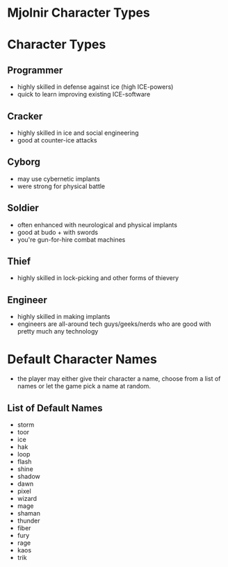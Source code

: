 # Mjolnir Character Types

# Character Types

## Programmer

- highly skilled in defense against ice (high ICE-powers)
- quick to learn improving existing ICE-software

## Cracker

- highly skilled in ice and social engineering
- good at counter-ice attacks

## Cyborg

- may use cybernetic implants
- were strong for physical battle

## Soldier

- often enhanced with neurological and physical implants
- good at budo + with swords
- you're gun-for-hire combat machines

## Thief

- highly skilled in lock-picking and other forms of thievery

## Engineer

- highly skilled in making implants
- engineers are all-around tech guys/geeks/nerds who are good with pretty much
  any technology

# Default Character Names

- the player may either give their character a name, choose from a list of names
  or let the game pick a name at random.

## List of Default Names

- storm
- toor
- ice
- hak
- loop
- flash
- shine
- shadow
- dawn
- pixel
- wizard
- mage
- shaman
- thunder
- fiber
- fury
- rage
- kaos
- trik

